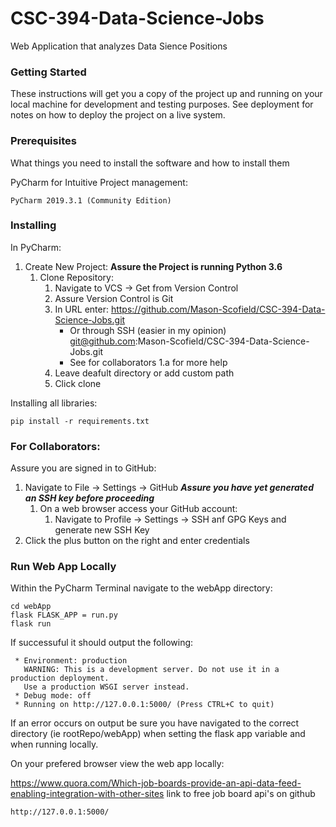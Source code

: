 # CSC-394-Data-Science-Jobs

Web Application that analyzes Data Sience Positions

### Getting Started

These instructions will get you a copy of the project up and running on your local machine for development and testing purposes. See deployment for notes on how to deploy the project on a live system.

### Prerequisites

What things you need to install the software and how to install them

PyCharm for Intuitive Project management:
```
PyCharm 2019.3.1 (Community Edition)
```

### Installing

In PyCharm:
1. Create New Project: 
	**Assure the Project is running Python 3.6**
	1. Clone Repository:
		1. Navigate to VCS -> Get from Version Control
		2. Assure Version Control is Git
		3. In URL enter: https://github.com/Mason-Scofield/CSC-394-Data-Science-Jobs.git
			- Or through SSH (easier in my opinion) git@github.com:Mason-Scofield/CSC-394-Data-Science-Jobs.git
			- See for collaborators 1.a for more help
		4. Leave deafult directory or add custom path
		5. Click clone

Installing all libraries:
```
pip install -r requirements.txt
```


### For Collaborators:

Assure you are signed in to GitHub:
1. Navigate to File -> Settings -> GitHub
***Assure you have yet generated an SSH key before proceeding***
	1. On a web browser access your GitHub account:
		1. Navigate to Profile -> Settings -> SSH anf GPG Keys and generate new SSH Key
2. Click the plus button on the right and enter credentials

### Run Web App Locally

Within the PyCharm Terminal navigate to the webApp directory:

```
cd webApp
flask FLASK_APP = run.py
flask run
```

If successuful it should output the following:

```
 * Environment: production
   WARNING: This is a development server. Do not use it in a production deployment.
   Use a production WSGI server instead.
 * Debug mode: off
 * Running on http://127.0.0.1:5000/ (Press CTRL+C to quit)

```

If an error occurs on output be sure you have navigated to the correct directory (ie rootRepo/webApp) when setting the flask app variable and when running locally.

On your prefered browser view the web app locally: 

https://www.quora.com/Which-job-boards-provide-an-api-data-feed-enabling-integration-with-other-sites
link to free job board api's on github
```
http://127.0.0.1:5000/
```
